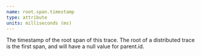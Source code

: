 ```yaml
---
name: root.span.timestamp
type: attribute
units: milliseconds (ms)
---
```


The timestamp of the root span of this trace. The root of a distributed trace is the first span, and will have a null value for parent.id.